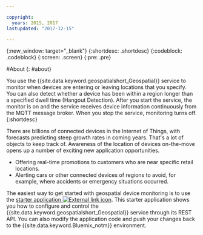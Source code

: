 ```yaml
---

copyright:
  years: 2015, 2017
lastupdated: "2017-12-15"

---
```


<!-- Attribute definitions -->
{:new_window: target="_blank"}
{:shortdesc: .shortdesc}
{:codeblock: .codeblock}
{:screen: .screen}
{:pre: .pre}

#About
{: #about}


You use the {{site.data.keyword.geospatialshort_Geospatial}} service to monitor when devices are entering or leaving locations that you specify. You can also detect whether a device has been within a region longer than a specified dwell time (Hangout Detection). After you start the service, the monitor is on and the service receives device information continuously from the MQTT message broker. When you stop the service, monitoring turns off.
{:shortdesc}


There are billions of connected devices in the Internet of Things, with forecasts predicting steep growth rates in coming years. That's a lot of objects to keep track of. Awareness of the location of devices on-the-move opens up a number of exciting new application opportunities.

* Offering real-time promotions to customers who are near specific retail locations.
* Alerting cars or other connected devices of regions to avoid, for example, where accidents or emergency situations occurred.


The easiest way to get started with geospatial device monitoring is to use the [starter application ![External link icon](../../icons/launch-glyph.svg "External link icon")](https://www.ibm.com/developerworks/library/mo-monitordevices-app/index.html). This starter application shows you how to configure and control the {{site.data.keyword.geospatialshort_Geospatial}} service through its REST API. You can also modify the application code and push your changes back to the {{site.data.keyword.Bluemix_notm}} environment.
